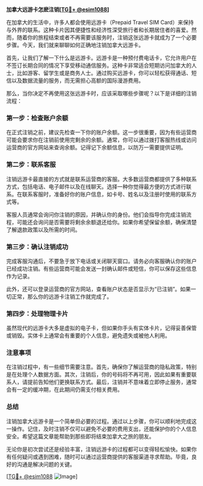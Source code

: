 **加拿大远游卡怎麽注销[[TG💪+ @esim1088](https://t.me/s/esim1088)]**

在加拿大的生活中，许多人都会使用远游卡（Prepaid Travel SIM Card）来保持与外界的联系。这种卡片因其便捷性和经济性深受旅行者和长期居住者的喜爱。然而，随着你的旅程结束或者不再需要该服务时，注销这张远游卡就成为了一个必要步骤。今天，我们就来聊聊如何正确地注销加拿大远游卡。

首先，让我们了解一下什么是远游卡。远游卡是一种预付费电话卡，它允许用户在不签订长期合同的情况下享受移动通信服务。这种卡非常适合短期访问加拿大的人士，比如游客、留学生或是商务人士。通过购买远游卡，你可以轻松获得通话、短信以及数据流量的服务，而无需担心高额的国际漫游费用。

那么，当你决定不再使用这张远游卡时，应该采取哪些步骤呢？以下是详细的注销流程：

### 第一步：检查账户余额

在正式注销之前，建议先检查一下你的账户余额。这一步很重要，因为有些运营商可能会要求你在注销前使用完剩余的余额。通常，你可以通过拨打客服热线或访问运营商的官方网站来查询余额。记得记下余额信息，以防万一需要提供证明。

### 第二步：联系客服

注销远游卡最直接的方式就是联系运营商的客服。大多数运营商都提供了多种联系方式，包括电话、电子邮件以及在线聊天。选择一种你觉得最方便的方式进行联系。在联系客服时，准备好你的账户信息，如卡号、姓名以及注册时使用的联系方式等。

客服人员通常会询问你注销的原因，并确认你的身份。他们会指导你完成注销流程，可能还会询问是否需要将剩余余额退还给你。如果你希望保留余额，确保清楚了解退款政策以及所需的时间。

### 第三步：确认注销成功

完成客服沟通后，不要急于放下电话或关闭聊天窗口。请务必向客服确认你的账户已经成功注销。有些运营商可能会发送一封确认邮件或短信，你可以保存这些信息作为记录。

此外，还可以登录运营商的官方网站，查看账户状态是否显示为“已注销”。如果一切正常，那么你的远游卡注销工作就完成了。

### 第四步：处理物理卡片

虽然现代的远游卡大多是虚拟的电子卡，但如果你手头有实体卡片，记得妥善保管或销毁。实体卡上通常会有重要的个人信息，避免遗失或被他人利用。

### 注意事项

在注销过程中，有一些细节需要注意。首先，确保你了解运营商的隐私政策，特别是在处理个人数据方面。其次，注销后，你的号码将不再可用，因此如果有重要联系人，请提前告知他们更换联系方式。最后，注销并不意味着立即停止服务，通常会有一定的缓冲期，在此期间仍需支付相关费用。

### 总结

注销加拿大远游卡是一个简单但必要的过程。通过以上步骤，你可以顺利地完成这一操作。记住，及时注销不仅可以避免不必要的费用支出，还能保护你的个人信息安全。希望这篇文章能帮助到那些即将结束加拿大之旅的朋友。

无论你是初次尝试还是经验丰富，注销远游卡的过程都可以变得轻松愉快。如果你有任何疑问或遇到困难，随时可以通过运营商提供的客服渠道寻求帮助。毕竟，良好的沟通是解决问题的关键。

[[TG💪+ @esim1088](https://t.me/s/esim1088) ![Image](https://i.postimg.cc/4NQfJmqS/Snipaste-2025-05-13-00-14-12.png)]
